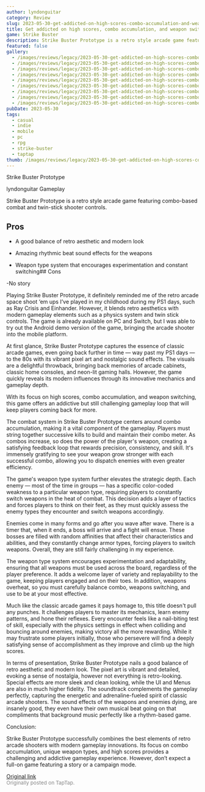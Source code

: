 ```yaml
---
author: lyndonguitar
category: Review
slug: 2023-05-30-get-addicted-on-high-scores-combo-accumulation-and-weapon-switching-review-strike-bust
title: Get addicted on high scores, combo accumulation, and weapon switching | Review - Strike Buster
game: Strike Buster
description: Strike Buster Prototype is a retro style arcade game featuring combo-based combat and twin-stick shooter controls.
featured: false
gallery:
  - /images/reviews/legacy/2023-05-30-get-addicted-on-high-scores-combo-accumulation-and-weapon-switching--review---strike-bust-0.avif
  - /images/reviews/legacy/2023-05-30-get-addicted-on-high-scores-combo-accumulation-and-weapon-switching--review---strike-bust-1.avif
  - /images/reviews/legacy/2023-05-30-get-addicted-on-high-scores-combo-accumulation-and-weapon-switching--review---strike-bust-2.avif
  - /images/reviews/legacy/2023-05-30-get-addicted-on-high-scores-combo-accumulation-and-weapon-switching--review---strike-bust-3.avif
  - /images/reviews/legacy/2023-05-30-get-addicted-on-high-scores-combo-accumulation-and-weapon-switching--review---strike-bust-4.avif
  - /images/reviews/legacy/2023-05-30-get-addicted-on-high-scores-combo-accumulation-and-weapon-switching--review---strike-bust-5.avif
  - /images/reviews/legacy/2023-05-30-get-addicted-on-high-scores-combo-accumulation-and-weapon-switching--review---strike-bust-6.avif
  - /images/reviews/legacy/2023-05-30-get-addicted-on-high-scores-combo-accumulation-and-weapon-switching--review---strike-bust-7.avif
  - /images/reviews/legacy/2023-05-30-get-addicted-on-high-scores-combo-accumulation-and-weapon-switching--review---strike-bust-8.avif
pubDate: 2023-05-30
tags:
  - casual
  - indie
  - mobile
  - pc
  - rpg
  - strike-buster
  - taptap
thumb: /images/reviews/legacy/2023-05-30-get-addicted-on-high-scores-combo-accumulation-and-weapon-switching--review---strike-bust-0.avif
---
```


Strike Buster Prototype

lyndonguitar
Gameplay

Strike Buster Prototype is a retro style arcade game featuring combo-based combat and twin-stick shooter controls.




## Pros



- A good balance of retro aesthetic and modern look


- Amazing rhythmic beat sound effects for the weapons


- Weapon type system that encourages experimentation and constant switching## Cons


-No story

Playing Strike Buster Prototype, it definitely reminded me of the retro arcade space shoot ‘em ups I’ve played in my childhood during my PS1 days, such as Ray Crisis and Einhander. However, it blends retro aesthetics with modern gameplay elements such as a physics system and twin stick controls. The game is already available on PC and Switch, but I was able to try out the Android demo version of the game, bringing the arcade shooter into the mobile platform.

At first glance, Strike Buster Prototype captures the essence of classic arcade games, even going back further in time — way past my PS1 days — to the 80s with its vibrant pixel art and nostalgic sound effects. The visuals are a delightful throwback, bringing back memories of arcade cabinets, classic home consoles, and neon-lit gaming halls. However, the game quickly reveals its modern influences through its innovative mechanics and gameplay depth.

With its focus on high scores, combo accumulation, and weapon switching, this game offers an addictive but still challenging gameplay loop that will keep players coming back for more.

The combat system in Strike Buster Prototype centers around combo accumulation, making it a vital component of the gameplay. Players must string together successive kills to build and maintain their combo meter. As combos increase, so does the power of the player's weapon, creating a satisfying feedback loop that rewards precision, consistency, and skill. It's immensely gratifying to see your weapon grow stronger with each successful combo, allowing you to dispatch enemies with even greater efficiency.

The game's weapon type system further elevates the strategic depth. Each enemy — most of the time in groups — has a specific color-coded weakness to a particular weapon type, requiring players to constantly switch weapons in the heat of combat. This decision adds a layer of tactics and forces players to think on their feet, as they must quickly assess the enemy types they encounter and switch weapons accordingly.

Enemies come in many forms and go after you wave after wave. There is a timer that, when it ends, a boss will arrive and a fight will ensue. These bosses are filled with random affinities that affect their characteristics and abilities, and they constantly change armor types, forcing players to switch weapons. Overall, they are still fairly challenging in my experience.

The weapon type system encourages experimentation and adaptability, ensuring that all weapons must be used across the board, regardless of the player preference. It adds a welcome layer of variety and replayability to the game, keeping players engaged and on their toes. In addition, weapons overheat, so you must carefully balance combo, weapons switching, and use to be at your most effective.

Much like the classic arcade games it pays homage to, this title doesn't pull any punches. It challenges players to master its mechanics, learn enemy patterns, and hone their reflexes. Every encounter feels like a nail-biting test of skill, especially with the physics settings in effect when colliding and bouncing around enemies, making victory all the more rewarding. While it may frustrate some players initially, those who persevere will find a deeply satisfying sense of accomplishment as they improve and climb up the high scores.

In terms of presentation, Strike Buster Prototype nails a good balance of retro aesthetic and modern look. The pixel art is vibrant and detailed, evoking a sense of nostalgia, however not everything is retro-looking. Special effects are more sleek and clean looking, while the UI and Menus are also in much higher fidelity. The soundtrack complements the gameplay perfectly, capturing the energetic and adrenaline-fueled spirit of classic arcade shooters. The sound effects of the weapons and enemies dying, are insanely good, they even have their own musical beat going on that compliments that background music perfectly like a rhythm-based game.

Conclusion:

Strike Buster Prototype successfully combines the best elements of retro arcade shooters with modern gameplay innovations. Its focus on combo accumulation, unique weapon types, and high scores provides a challenging and addictive gameplay experience. However, don’t expect a full-on game featuring a story or a campaign mode.

[Original link](https://www.taptap.io/post/5719379)<br><span style="font-size: 0.95em; color: #888;">Originally posted on TapTap.</span>
